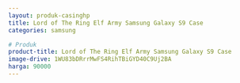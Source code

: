 ```yaml
---
layout: produk-casinghp
title: Lord of The Ring Elf Army Samsung Galaxy S9 Case
categories: samsung

# Produk
product-title: Lord of The Ring Elf Army Samsung Galaxy S9 Case
image-drive: 1WU83bDRrrMwFS4RihTBiGYD40C9Uj2BA
harga: 90000
---
```

